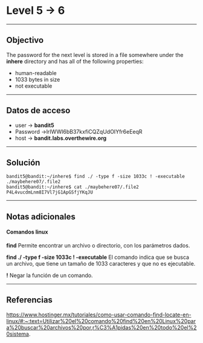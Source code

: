 # Level 5 -> 6
---
## Objectivo
The password for the next level is stored in a file somewhere under the **inhere** directory and has all of the following properties:

-   human-readable
-   1033 bytes in size
-   not executable

---
## Datos de acceso
- user -> **bandit5**
- Password ->lrIWWI6bB37kxfiCQZqUdOIYfr6eEeqR
- host ->  **bandit.labs.overthewire.org**

---
## Solución
``` shell
bandit5@bandit:~/inhere$ find ./ -type f -size 1033c ! -executable
./maybehere07/.file2
bandit5@bandit:~/inhere$ cat ./maybehere07/.file2
P4L4vucdmLnm8I7Vl7jG1ApGSfjYKqJU
``` 
---
## Notas adicionales
#### Comandos linux

**find**    Permite encontrar un archivo o directorio, con los parámetros dados.

**find ./ -type f -size 1033c ! -executable** 
El comando indica que se busca un archivo, que tiene un tamaño de 1033 caracteres y que no es ejecutable.

**!** Negar la función de un comando.

---
## Referencias
https://www.hostinger.mx/tutoriales/como-usar-comando-find-locate-en-linux/#:~:text=Utilizar%20el%20comando%20find%20en%20Linux%20para%20buscar%20archivos%20por,r%C3%A1pidas%20en%20todo%20el%20sistema.